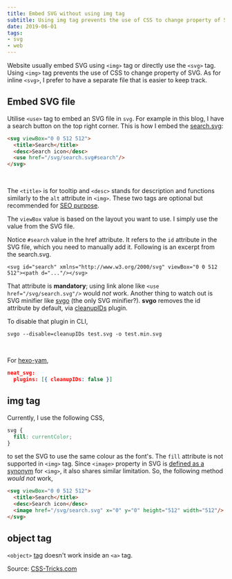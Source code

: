 ```yaml
---
title: Embed SVG without using img tag
subtitle: Using img tag prevents the use of CSS to change property of SVG. There is a workaround.
date: 2019-06-01
tags:
- svg
- web
---
```


Website usually embed SVG using `<img>` tag or directly use the `<svg>` tag. Using `<img>` tag prevents the use of CSS to change property of SVG. As for inline `<svg>`, I prefer to have a separate file that is easier to keep track.

## Embed SVG file

Utilise `<use>` tag to embed an SVG file in `svg`. For example in this blog, I have a search button on the top right corner. This is how I embed the [search.svg](/svg/search.svg):

```html
<svg viewBox="0 0 512 512">
  <title>Search</title>
  <desc>Search icon</desc>
  <use href="/svg/search.svg#search"/>
</svg>
```

<br/>

The `<title>` is for tooltip and `<desc>` stands for description and functions similarly to the `alt` attribute in `<img>`. These two tags are optional but recommended for [SEO purpose](https://support.google.com/webmasters/answer/114016?hl=en).

The `viewBox` value is based on the layout you want to use. I simply use the value from the SVG file.

Notice `#search` value in the href attribute. It refers to the `id` attribute in the SVG file, which you need to manually add it. Following is an excerpt from the search.svg.

```
<svg id="search" xmlns="http://www.w3.org/2000/svg" viewBox="0 0 512 512"><path d="..."/></svg>
```

That attribute is **mandatory**; using link alone like `<use href="/svg/search.svg"/>` would *not* work. Another thing to watch out is SVG minifier like [svgo](https://github.com/svg/svgo) (the only SVG minifier?). **svgo** removes the id attribute by default, via [cleanupIDs](https://github.com/svg/svgo/blob/master/plugins/cleanupIDs.js) plugin.

To disable that plugin in CLI,
```
svgo --disable=cleanupIDs test.svg -o test.min.svg
```

<br/>

For [hexo-yam](https://github.com/weyusi/hexo-yam),
```json
neat_svg:
  plugins: [{ cleanupIDs: false }]
```

## img tag

Currently, I use the following CSS,

```css
svg {
  fill: currentColor;
}
```

to set the SVG to use the same colour as the font's. The `fill` attribute is not supported in `<img>` tag. Since `<image>` property in SVG is [defined as a synonym](https://developer.mozilla.org/en-US/docs/Web/SVG/Element/image) for `<img>`, it also shares similar limitation. So, the following method *would not* work,

```html
<svg viewBox="0 0 512 512">
  <title>Search</title>
  <desc>Search icon</desc>
  <image href="/svg/search.svg" x="0" y="0" height="512" width="512"/>
</svg>
```

## object tag

`<object>` [tag](https://css-tricks.com/using-svg/#article-header-id-11) doesn't work inside an `<a>` tag.

Source: [CSS-Tricks.com](https://css-tricks.com/svg-use-external-source/)